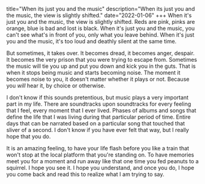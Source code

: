 title="When its just you and the music"
description="When its just you and the music, the view is slightly shifted."
date="2022-01-06"
+++
When it's just you and the music, the view is slightly shifted. Reds are pink,
pinks are orange, blue is bad and lost is black. When it's just you and the
music, you can't see what's in front of you, only what you leave behind. When
it's just you and the music, it's too loud and deathly silent at the same time. 

But sometimes, it takes over. It becomes dread, it becomes anger, despair. It becomes the 
very prison that you were trying to escape from. Sometimes the music will tie you up
and put you down and kick you in the guts. That is when it stops being music and 
starts becoming noise. The moment it becomes noise to you, it doesn't matter whether
it plays or not. Because you _will_ hear it, by choice or otherwise. 

I don't know if this sounds pretentious, but music plays a very important part
in my life. There are soundtracks upon soundtracks for every feeling that I
feel, every moment that I ever lived. Phases of albums and songs that define
the life that I was living during that particular period of time. Entire days
that can be narrated based on a particular song that touched that sliver of a
second. I don't know if you have ever felt that way, but I really hope that you
do.

It is an amazing feeling, to have your life flash before you like a train that
won't stop at the local platform that you're standing on. To have memories meet
you for a moment and run away like that one time you fed peanuts to a squirrel.
I hope you see it. I hope you understand, and once you do, I hope you come back
and read this to realize what I am trying to say. 


